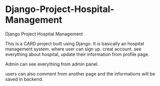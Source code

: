 # Django-Project-Hospital-Management
Django Project Hospital Management

This is a CARD project built using Django. It is basically an hospital management system. where user can sign up. creat account. see everything about hospital, update 
their information from profile page.

Admin can see everything from admin panel.

users can also comment from another page and the informations will be saved in backend.

